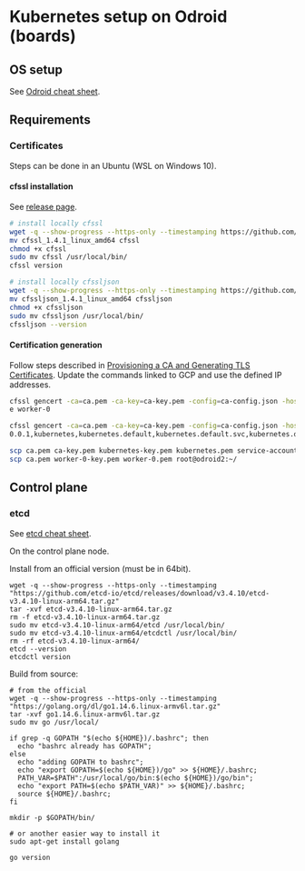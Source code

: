 # Kubernetes setup on Odroid (boards)

## OS setup

See [Odroid cheat sheet](https://github.com/devpro/everyday-cheatsheets/blob/master/docs/sbd.md#odroid).

## Requirements

### Certificates

Steps can be done in an Ubuntu (WSL on Windows 10).

#### cfssl installation

See [release page](https://github.com/cloudflare/cfssl/releases).

```bash
# install locally cfssl
wget -q --show-progress --https-only --timestamping https://github.com/cloudflare/cfssl/releases/download/v1.4.1/cfssl_1.4.1_linux_amd64
mv cfssl_1.4.1_linux_amd64 cfssl
chmod +x cfssl
sudo mv cfssl /usr/local/bin/
cfssl version

# install locally cfssljson
wget -q --show-progress --https-only --timestamping https://github.com/cloudflare/cfssl/releases/download/v1.4.1/cfssljson_1.4.1_linux_amd64
mv cfssljson_1.4.1_linux_amd64 cfssljson
chmod +x cfssljson
sudo mv cfssljson /usr/local/bin/
cfssljson --version
```

#### Certification generation

Follow steps described in [Provisioning a CA and Generating TLS Certificates](https://github.com/kelseyhightower/kubernetes-the-hard-way/blob/master/docs/04-certificate-authority.md). Update the commands linked to GCP and use the defined IP addresses.

```bash
cfssl gencert -ca=ca.pem -ca-key=ca-key.pem -config=ca-config.json -hostname=worker-0,192.168.86.142,10.0.0.2 -profile=kubernetes worker-0-csr.json | cfssljson -bar
e worker-0

cfssl gencert -ca=ca.pem -ca-key=ca-key.pem -config=ca-config.json -hostname=10.32.0.1,10.240.0.10,10.240.0.11,10.240.0.12,10.0.0.1,192.168.86.139,127.
0.0.1,kubernetes,kubernetes.default,kubernetes.default.svc,kubernetes.default.svc.cluster,kubernetes.svc.cluster.local -profile=kubernetes kubernetes-csr.json | cfssljson -bare kubernetes

scp ca.pem ca-key.pem kubernetes-key.pem kubernetes.pem service-account-key.pem service-account.pem root@odroid1:~/
scp ca.pem worker-0-key.pem worker-0.pem root@odroid2:~/
```

## Control plane

### etcd

See [etcd cheat sheet](https://github.com/devpro/everyday-cheatsheets/edit/master/docs/etcd.md).

On the control plane node.

Install from an official version (must be in 64bit).

```
wget -q --show-progress --https-only --timestamping "https://github.com/etcd-io/etcd/releases/download/v3.4.10/etcd-v3.4.10-linux-arm64.tar.gz"
tar -xvf etcd-v3.4.10-linux-arm64.tar.gz
rm -f etcd-v3.4.10-linux-arm64.tar.gz
sudo mv etcd-v3.4.10-linux-arm64/etcd /usr/local/bin/
sudo mv etcd-v3.4.10-linux-arm64/etcdctl /usr/local/bin/
rm -rf etcd-v3.4.10-linux-arm64/
etcd --version
etcdctl version
```

Build from source:

```
# from the official
wget -q --show-progress --https-only --timestamping "https://golang.org/dl/go1.14.6.linux-armv6l.tar.gz"
tar -xvf go1.14.6.linux-armv6l.tar.gz
sudo mv go /usr/local/

if grep -q GOPATH "$(echo ${HOME})/.bashrc"; then 
  echo "bashrc already has GOPATH";
else
  echo "adding GOPATH to bashrc";
  echo "export GOPATH=$(echo ${HOME})/go" >> ${HOME}/.bashrc;
  PATH_VAR=$PATH":/usr/local/go/bin:$(echo ${HOME})/go/bin";
  echo "export PATH=$(echo $PATH_VAR)" >> ${HOME}/.bashrc;
  source ${HOME}/.bashrc;
fi

mkdir -p $GOPATH/bin/

# or another easier way to install it
sudo apt-get install golang

go version
```
